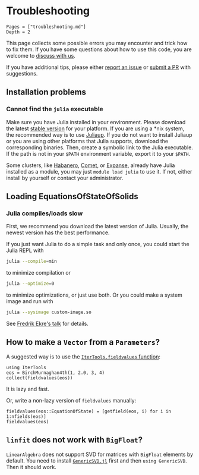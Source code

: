 # Troubleshooting

```@contents
Pages = ["troubleshooting.md"]
Depth = 2
```

This page collects some possible errors you may encounter and trick how to fix them.
If you have some questions about how to use this code, you are welcome to
[discuss with us](https://github.com/MineralsCloud/EquationsOfStateOfSolids.jl/discussions).

If you have additional tips, please either
[report an issue](https://github.com/MineralsCloud/EquationsOfStateOfSolids.jl/issues/new) or
[submit a PR](https://github.com/MineralsCloud/EquationsOfStateOfSolids.jl/compare) with suggestions.

## Installation problems

### Cannot find the `julia` executable

Make sure you have Julia installed in your environment. Please download the latest
[stable version](https://julialang.org/downloads/#current_stable_release) for your platform.
If you are using a *nix system, the recommended way is to use
[Juliaup](https://github.com/JuliaLang/juliaup). If you do not want to install Juliaup
or you are using other platforms that Julia supports, download the corresponding binaries.
Then, create a symbolic link to the Julia executable. If the path is not in your `$PATH`
environment variable, export it to your `$PATH`.

Some clusters, like
[Habanero](https://confluence.columbia.edu/confluence/display/rcs/Habanero+HPC+Cluster+User+Documentation),
[Comet](https://www.sdsc.edu/support/user_guides/comet.html),
or [Expanse](https://www.sdsc.edu/services/hpc/expanse/index.html),
already have Julia installed as a module, you may
just `module load julia` to use it. If not, either install by yourself or contact your
administrator.

## Loading EquationsOfStateOfSolids

### Julia compiles/loads slow

First, we recommend you download the latest version of Julia. Usually, the newest version
has the best performance.

If you just want Julia to do a simple task and only once, you could start the Julia REPL with

```bash
julia --compile=min
```

to minimize compilation or

```bash
julia --optimize=0
```

to minimize optimizations, or just use both. Or you could make a system image
and run with

```bash
julia --sysimage custom-image.so
```

See [Fredrik Ekre's talk](https://youtu.be/IuwxE3m0_QQ?t=313) for details.

## How to make a `Vector` from a `Parameters`?

A suggested way is to use the
[`IterTools.fieldvalues` function](https://juliacollections.github.io/IterTools.jl/latest/index.html#IterTools.fieldvalues):

```@repl
using IterTools
eos = BirchMurnaghan4th(1, 2.0, 3, 4)
collect(fieldvalues(eos))
```

It is lazy and fast.

Or, write a non-lazy version of `fieldvalues` manually:

```@repl
fieldvalues(eos::EquationOfState) = [getfield(eos, i) for i in 1:nfields(eos)]
fieldvalues(eos)
```

## `linfit` does not work with `BigFloat`?

`LinearAlgebra` does not support SVD for matrices with `BigFloat`
elements by default. You need to install
[`GenericSVD.jl`](https://github.com/JuliaLinearAlgebra/GenericSVD.jl) first
and then `using GenericSVD`. Then it should work.
